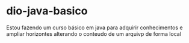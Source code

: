 # dio-java-basico
Estou fazendo um curso básico em java para adquirir conhecimentos e ampliar horizontes 
alterando o conteudo de um arquivp de forma local 